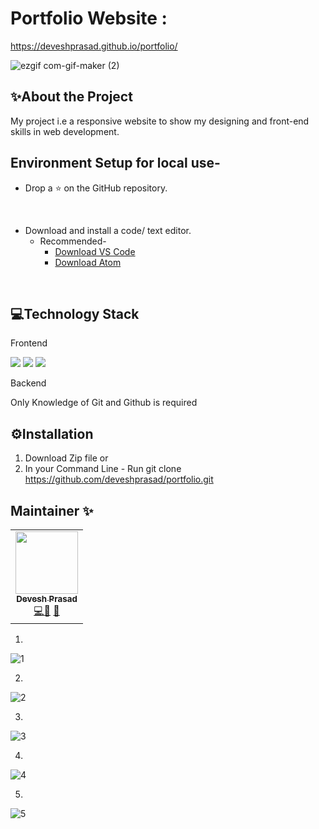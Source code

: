 # Portfolio Website : 
https://deveshprasad.github.io/portfolio/

![ezgif com-gif-maker (2)](https://user-images.githubusercontent.com/63739986/110807160-c2d83d00-82a8-11eb-8453-52767b463f9d.gif)

## ✨About the Project

My project i.e a responsive website to show my designing and front-end skills in web development.

## Environment Setup for local use-

* Drop a :star: on the GitHub repository.
<br/>

* Download and install a code/ text editor.
    - Recommended-
        - [Download VS Code](https://code.visualstudio.com/download)
        - [Download Atom](https://atom.io/)
<br/>


## 💻Technology Stack
Frontend

  <img src="https://img.shields.io/badge/html5%20-%23E34F26.svg?&style=for-the-badge&logo=html5&logoColor=white"/>   <img src="https://img.shields.io/badge/css3%20-%231572B6.svg?&style=for-the-badge&logo=css3&logoColor=white"/>    <img src="https://img.shields.io/badge/bootstrap%20-%234f0599.svg?&style=for-the-badge&logo=bootstrap&logoColor=white"/>

Backend
  
  Only Knowledge of Git and Github is required
  
## ⚙Installation

1) Download Zip file or
2) In your Command Line - Run git clone https://github.com/deveshprasad/portfolio.git 

## Maintainer ✨
<table>
  <tr>
    <td align="center"><a href="https://github.com/devveshprasad"><img src="https://avatars.githubusercontent.com/u/63739986?s=460&u=7f3c89bd6859a6406a9890a4936910b710ee721e&v=4" width="100px;" alt=""/><br /><sub><b>Devesh Prasad</b></sub></a><br /><a href="https://github.com/deveshprasad/portfolio/commits?author=deveshprasad" title="Code">💻</a><a href="https://github.com/deveshprasad/portfolio/commits?author=deveshprasad" title="Documentation">📖</a> <a href="https://github.com/deveshprasad/portfolio/commits?author=deveshprasad" title="Maintenance">🚧</a></td>
  </tr>
</table>



1)
![1](https://user-images.githubusercontent.com/63739986/110806821-712fb280-82a8-11eb-9890-e930440f1bb3.png)


2)
![2](https://user-images.githubusercontent.com/63739986/110806827-72f97600-82a8-11eb-8edf-18cd3ffa4332.png)


3)
![3](https://user-images.githubusercontent.com/63739986/110806836-742aa300-82a8-11eb-9c62-b446c60a00cc.png)


4)
![4](https://user-images.githubusercontent.com/63739986/110806843-74c33980-82a8-11eb-9ec3-d9da146f0f9c.png)


5)
![5](https://user-images.githubusercontent.com/63739986/110806846-755bd000-82a8-11eb-9ee4-50ac46640f01.png)

